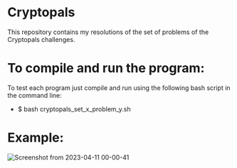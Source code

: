 # Cryptopals
This repository contains my resolutions of the set of problems of the Cryptopals challenges.

# To compile and run the program:
To test each program just compile and run using the following bash script in the command line:  
-  $ bash cryptopals_set_x_problem_y.sh

# Example:
![Screenshot from 2023-04-11 00-00-41](https://user-images.githubusercontent.com/31144077/231015131-8d4f6e9b-bb12-4175-b113-296e174567b0.png)


